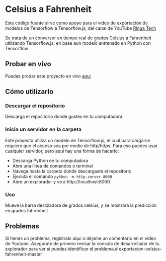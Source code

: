# Celsius a Fahrenheit

Este código fuente sirve como apoyo para el video de exportación de modelos de Tensorflow a Tensorflow.js, del canal de YouTube [Ringa Tech](https://youtube.com/RingaTech)

Se trata de un conversor en tiempo real de grados Celsius a Fahrenheit utilizando Tensorflow.js, en base aun modelo entrenado en Python con Tensorflow

## Probar en vivo
Puedes probar este proyecto en vivo [aquí](https://ringa-tech.com/exportacion/celsius-a-fahrenheit/)

## Cómo utilizarlo

### Descargar el repositorio
Descarga el repositorio donde gustes en tu computadora

### Inicia un servidor en la carpeta
Este proyecto utiliza un modelo de Tensorflow.js, el cual para cargarse requiere que el acceso sea por medio de http/https.
Para eso puedes usar cualquier servidor, pero aquí hay una forma de hacerlo:
- Descarga Python en tu computadora
- Abre una línea de comandos o terminal
- Navega hasta la carpeta donde descargaste el repositorio
- Ejecuta el comando `python -m http.server 8000`
- Abre un explorador y ve a http://localhost:8000
### Uso
Mueve la barra deslizadora de grados celsius, y se mostrará la predicción en grados fahrenheit

## Problemas
Si tienes un problema, regístralo aquí o déjame un comentario en el video de Youtube. Asegúrate de primero revisar la consola de desarrollador de tu explorador para ver si puedes identificar el problema.# exportacion-celsius-fahrenheit-master

